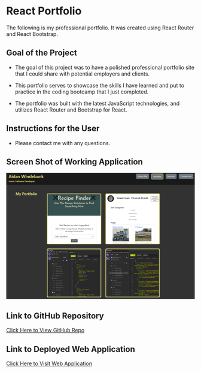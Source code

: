 # React Portfolio
 The following is my professional portfolio. It was created using React Router and  React Bootstrap.

## Goal of the Project 
- The goal of this project was to have a polished professional portfolio site that I could share with potential employers and clients. 

- This portfolio serves to showcase the skills I have learned and put to practice in the coding bootcamp that I just completed. 

- The portfolio was built with the latest JavaScript technologies, and utilizes React Router and Bootstrap for React.


## Instructions for the User
 - Please contact me with any questions.

## Screen Shot of Working Application
<img src="src/assets/images/portfolio.png" alt="screenshot of app being run"/>

## Link to GitHub Repository
[Click Here to View GitHub Repo](https://github.com/Aidan-Windebank/react-portfolio)

## Link to Deployed Web Application
[Click Here to Visit Web Application]()